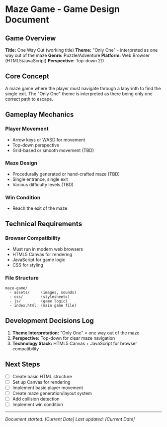 # Maze Game - Game Design Document

## Game Overview

**Title:** One Way Out (working title)
**Theme:** "Only One" - interpreted as one way out of the maze
**Genre:** Puzzle/Adventure
**Platform:** Web Browser (HTML5/JavaScript)
**Perspective:** Top-down 2D

## Core Concept

A maze game where the player must navigate through a labyrinth to find the single exit. The "Only One" theme is interpreted as there being only one correct path to escape.

## Gameplay Mechanics

### Player Movement
- Arrow keys or WASD for movement
- Top-down perspective
- Grid-based or smooth movement (TBD)

### Maze Design
- Procedurally generated or hand-crafted maze (TBD)
- Single entrance, single exit
- Various difficulty levels (TBD)

### Win Condition
- Reach the exit of the maze

## Technical Requirements

### Browser Compatibility
- Must run in modern web browsers
- HTML5 Canvas for rendering
- JavaScript for game logic
- CSS for styling

### File Structure
```
maze-game/
  - assets/     (images, sounds)
  - css/        (stylesheets)
  - js/         (game logic)
  - index.html  (main game file)
```

## Development Decisions Log

1. **Theme Interpretation:** "Only One" = one way out of the maze
2. **Perspective:** Top-down for clear maze navigation
3. **Technology Stack:** HTML5 Canvas + JavaScript for browser compatibility

## Next Steps
- [ ] Create basic HTML structure
- [ ] Set up Canvas for rendering
- [ ] Implement basic player movement
- [ ] Create maze generation/layout system
- [ ] Add collision detection
- [ ] Implement win condition

---
*Document started: [Current Date]*
*Last updated: [Current Date]* 